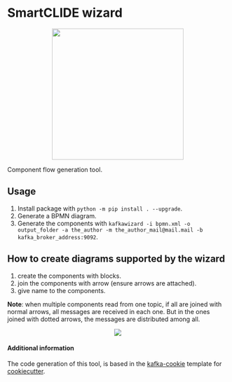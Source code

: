 # SmartCLIDE wizard

<div align="center">
  <img src="https://github.com/AIRInstitute/smartclide-wizard/blob/main/docs/static/logo.png?raw=true" height="300px" hspace="20" />
</div>

Component flow generation tool.

## Usage 
1. Install package with `python -m pip install . --upgrade`.
2. Generate a BPMN diagram.
3. Generate the components with `kafkawizard -i bpmn.xml -o output_folder -a the_author -m the_author_mail@mail.mail -b kafka_broker_address:9092`.

## How to create diagrams supported by the wizard
1. create the components with blocks.
2. join the components with arrow (ensure arrows are attached).
3. give name to the components.

**Note**: when multiple components read from one topic, if all are joined with normal arrows, all messages are received in each one. But in the ones joined with dotted arrows, the messages are distributed among all.

<p align="center">
  <img src="https://github.com/AIRInstitute/smartclide-wizard/blob/main/tests/test.png">
</p>

####  Additional information
The code generation of this tool, is based in the [kafka-cookie](https://github.com/GandalFran/kafka-cookie) template for [cookiecutter](https://github.com/cookiecutter/cookiecutter).
